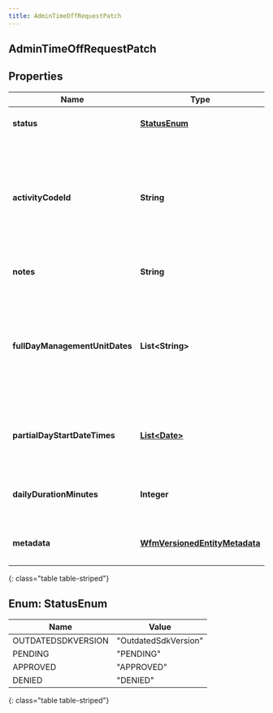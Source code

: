 ```yaml
---
title: AdminTimeOffRequestPatch
---
```


## AdminTimeOffRequestPatch

## Properties

| Name                           | Type                                                                                 | Description                                                                                                      | Notes      |
| ------------------------------ | ------------------------------------------------------------------------------------ | ---------------------------------------------------------------------------------------------------------------- | ---------- |
| **status**                     | [**StatusEnum**](#StatusEnum)<!---->                                                 | The status of this time off request                                                                              | [optional] |
| **activityCodeId**             | <!----><!---->**String**<!---->                                                      | The ID of the activity code associated with this time off request. Activity code must be of the TimeOff category | [optional] |
| **notes**                      | <!----><!---->**String**<!---->                                                      | Notes about the time off request                                                                                 | [optional] |
| **fullDayManagementUnitDates** | <!----><!---->**List&lt;String&gt;**<!---->                                          | A set of dates in yyyy-MM-dd format. Should be interpreted in the management unit&#39;s configured time zone.    | [optional] |
| **partialDayStartDateTimes**   | <!----><!---->[**List&lt;Date&gt;**](Date.md)<!---->                                 | A set of start date-times in ISO-8601 format for partial day requests.                                           | [optional] |
| **dailyDurationMinutes**       | <!----><!---->**Integer**<!---->                                                     | The daily duration of this time off request in minutes                                                           | [optional] |
| **metadata**                   | <!----><!---->[**WfmVersionedEntityMetadata**](WfmVersionedEntityMetadata.md)<!----> | Version metadata for the time off request                                                                        |            |

{: class="table table-striped"}

<a name="StatusEnum"></a>

## Enum: StatusEnum

| Name               | Value                          |
| ------------------ | ------------------------------ |
| OUTDATEDSDKVERSION | &quot;OutdatedSdkVersion&quot; |
| PENDING            | &quot;PENDING&quot;            |
| APPROVED           | &quot;APPROVED&quot;           |
| DENIED             | &quot;DENIED&quot;             |

{: class="table table-striped"}
